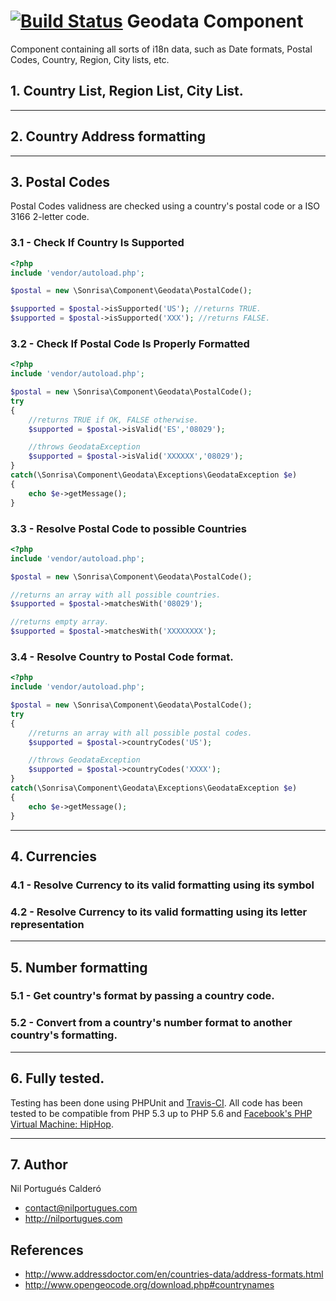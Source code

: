 [![Build Status](https://travis-ci.org/sonrisa/geodata-component.png)](https://travis-ci.org/sonrisa/geodata-component) Geodata Component
=================

Component containing all sorts of i18n data, such as Date formats, Postal Codes, Country, Region, City lists, etc.

<a name="block1"></a>
## 1. Country List, Region List, City List.

---

<a name="block2"></a>
## 2. Country Address formatting


---

<a name="block3"></a>
## 3. Postal Codes

Postal Codes validness are checked using a country's postal code or a ISO 3166 2-letter code.

<a name="block31"></a>
### 3.1 - Check If Country Is Supported

```php
<?php
include 'vendor/autoload.php';

$postal = new \Sonrisa\Component\Geodata\PostalCode();

$supported = $postal->isSupported('US'); //returns TRUE.
$supported = $postal->isSupported('XXX'); //returns FALSE.
```

<a name="block32"></a>
### 3.2 - Check If Postal Code Is Properly Formatted

```php
<?php
include 'vendor/autoload.php';

$postal = new \Sonrisa\Component\Geodata\PostalCode();
try
{
    //returns TRUE if OK, FALSE otherwise.
    $supported = $postal->isValid('ES','08029');

    //throws GeodataException
    $supported = $postal->isValid('XXXXXX','08029');
}
catch(\Sonrisa\Component\Geodata\Exceptions\GeodataException $e)
{
    echo $e->getMessage();
}
```

<a name="block33"></a>
### 3.3 - Resolve Postal Code to possible Countries

```php
<?php
include 'vendor/autoload.php';

$postal = new \Sonrisa\Component\Geodata\PostalCode();

//returns an array with all possible countries.
$supported = $postal->matchesWith('08029');

//returns empty array.
$supported = $postal->matchesWith('XXXXXXXX');
```

<a name="block34"></a>
### 3.4 - Resolve Country to Postal Code format.

```php
<?php
include 'vendor/autoload.php';

$postal = new \Sonrisa\Component\Geodata\PostalCode();
try
{
    //returns an array with all possible postal codes.
    $supported = $postal->countryCodes('US');

    //throws GeodataException
    $supported = $postal->countryCodes('XXXX');
}
catch(\Sonrisa\Component\Geodata\Exceptions\GeodataException $e)
{
    echo $e->getMessage();
}
```

---

<a name="block4"></a>
## 4. Currencies

<a name="block41"></a>
### 4.1 - Resolve Currency to its valid formatting using its symbol

<a name="block42"></a>
### 4.2 - Resolve Currency to its valid formatting using its letter representation

---

<a name="block5"></a>
## 5. Number formatting

<a name="block51"></a>
### 5.1 - Get country's format by passing a country code.

<a name="block52"></a>
### 5.2 - Convert from a country's number format to another country's formatting.

---

<a name="block6"></a>
## 6. Fully tested.
Testing has been done using PHPUnit and [Travis-CI](https://travis-ci.org). All code has been tested to be compatible from PHP 5.3 up to PHP 5.6 and [Facebook's PHP Virtual Machine: HipHop](http://hiphop-php.com).

---

<a name="block7"></a>
## 7. Author
Nil Portugués Calderó
 - <contact@nilportugues.com>
 - http://nilportugues.com

<a name="references"></a>
## References

- http://www.addressdoctor.com/en/countries-data/address-formats.html
- http://www.opengeocode.org/download.php#countrynames